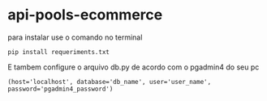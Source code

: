 # api-pools-ecommerce

para instalar use o comando no terminal
```
pip install requeriments.txt
```

E tambem configure o arquivo db.py de acordo com o pgadmin4 do seu pc

```
(host='localhost', database='db_name', user='user_name', password='pgadmin4_password')
```

